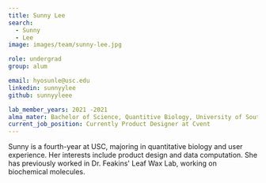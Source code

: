 ```yaml
---
title: Sunny Lee
search:
  - Sunny
  - Lee
image: images/team/sunny-lee.jpg

role: undergrad
group: alum

email: hyosunle@usc.edu
linkedin: sunnyylee
github: sunnyyleee

lab_member_years: 2021 -2021
alma_mater: Bachelor of Science, Quantitive Biology, University of Southern California
current_job_position: Currently Product Designer at Cvent
---
```


Sunny is a fourth-year at USC, majoring in quantitative biology and user experience. Her interests include product design and data computation. She has previously worked in Dr. Feakins' Leaf Wax Lab, working on biochemical molecules.
